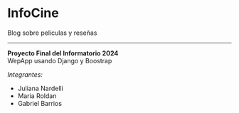 # InfoCine
Blog sobre peliculas y reseñas
- - - 
**Proyecto Final del Informatorio 2024**  
WepApp usando Django y Boostrap

_Integrantes:_  
+ Juliana Nardelli
+ Maria Roldan
+ Gabriel Barrios